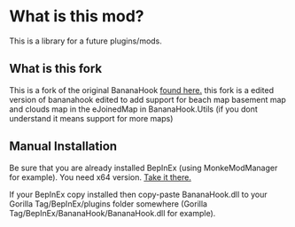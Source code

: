 # What is this mod?
This is a library for a future plugins/mods.

## What is this fork
This is a fork of the original BananaHook [found here.](https://github.com/RusJJ/BananaHook) this fork is a edited version of bananahook edited to add support for beach map basement map and clouds map in the eJoinedMap in BananaHook.Utils (if you dont understand it means support for more maps)

## Manual Installation
Be sure that you are already installed BepInEx (using MonkeModManager for example). You need x64 version. [Take it there.](https://github.com/BepInEx/BepInEx/releases)

If your BepInEx copy installed then copy-paste BananaHook.dll to your Gorilla Tag/BepInEx/plugins folder somewhere (Gorilla Tag/BepInEx/BananaHook/BananaHook.dll for example).
